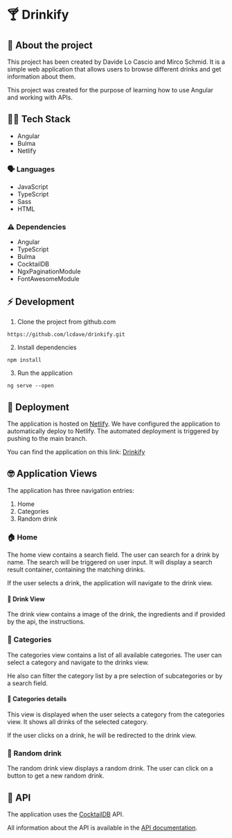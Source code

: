 # 🍸 Drinkify
## 📖  About the project
This project has been created by Davide Lo Cascio and Mirco Schmid. It is a simple web application that allows users to browse different drinks and get information about them.

This project was created for the purpose of learning how to use Angular and working with APIs.

## 👨‍💻 Tech Stack
- Angular
- Bulma
- Netlify

### 🗣️ Languages
- JavaScript
- TypeScript
- Sass
- HTML

### ⚠️ Dependencies
- Angular
- TypeScript
- Bulma
- CocktailDB
- NgxPaginationModule
- FontAwesomeModule

## ⚡ Development
1. Clone the project from github.com
```
https://github.com/lcdave/drinkify.git
```
2. Install dependencies
```
npm install
```
3. Run the application

```
ng serve --open
```

## 🚀 Deployment
The application is hosted on [Netlify](https://www.netlify.com/).
We have configured the application to automatically deploy to Netlify. The automated deployment is triggered by pushing to the main branch.

You can find the application on this link: [Drinkify](https://drinkify-teko.netlify.com/)

## 🤓 Application Views
The application has three navigation entries:

1. Home
2. Categories
3. Random drink

### 🏠 Home
The home view contains a search field. The user can search for a drink by name. The search will be triggered on user input. It will display a search result container, containing the matching drinks.

If the user selects a drink, the application will navigate to the drink view.

#### 🍹 Drink View
The drink view contains a image of the drink, the ingredients and if provided by the api, the instructions.

### 🍹 Categories
The categories view contains a list of all available categories. The user can select a category and navigate to the drinks view.

He also can filter the category list by a pre selection of subcategories or by a search field.

#### 🍹 Categories details
This view is displayed when the user selects a category from the categories view. It shows all drinks of the selected category.

If the user clicks on a drink, he will be redirected to the drink view.

### 🎲 Random drink
The random drink view displays a random drink. The user can click on a button to get a new random drink.

## 🔌 API
The application uses the [CocktailDB](https://www.thecocktaildb.com/) API.

All information about the API is available in the [API documentation](https://www.thecocktaildb.com/api.php).

